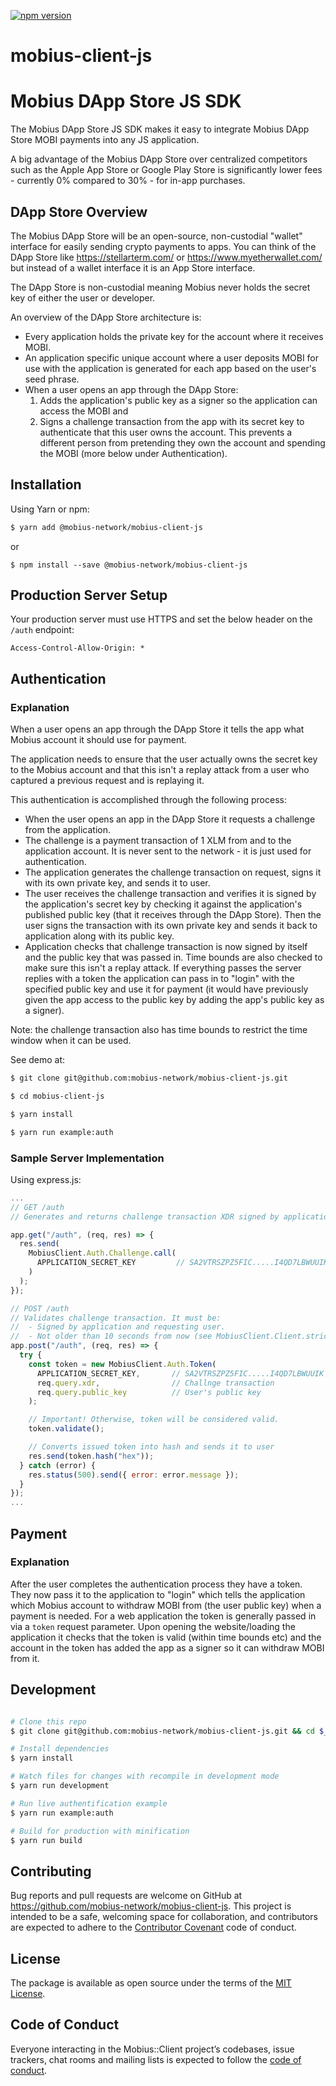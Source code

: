 [![npm version](https://badge.fury.io/js/%40mobius-network%2Fmobius-client-js.svg)](https://badge.fury.io/js/%40mobius-network%2Fmobius-client-js)

# mobius-client-js

# Mobius DApp Store JS SDK

The Mobius DApp Store JS SDK makes it easy to integrate Mobius DApp Store MOBI payments into any JS application.

A big advantage of the Mobius DApp Store over centralized competitors such as the Apple App Store or Google Play Store is significantly lower fees - currently 0% compared to 30% - for in-app purchases.

## DApp Store Overview

The Mobius DApp Store will be an open-source, non-custodial "wallet" interface for easily sending crypto payments to apps. You can think of the DApp Store like https://stellarterm.com/ or https://www.myetherwallet.com/ but instead of a wallet interface it is an App Store interface.

The DApp Store is non-custodial meaning Mobius never holds the secret key of either the user or developer.

An overview of the DApp Store architecture is:

- Every application holds the private key for the account where it receives MOBI.
- An application specific unique account where a user deposits MOBI for use with the application is generated for each app based on the user's seed phrase.
- When a user opens an app through the DApp Store:
  1) Adds the application's public key as a signer so the application can access the MOBI and
  2) Signs a challenge transaction from the app with its secret key to authenticate that this user owns the account. This prevents a different person from pretending they own the account and spending the MOBI (more below under Authentication).

## Installation

Using Yarn or npm:

```sh
$ yarn add @mobius-network/mobius-client-js
```

or

```
$ npm install --save @mobius-network/mobius-client-js
```

## Production Server Setup

Your production server must use HTTPS and set the below header on the `/auth` endpoint:

`Access-Control-Allow-Origin: *`

## Authentication

### Explanation

When a user opens an app through the DApp Store it tells the app what Mobius account it should use for payment.

The application needs to ensure that the user actually owns the secret key to the Mobius account and that this isn't a replay attack from a user who captured a previous request and is replaying it.

This authentication is accomplished through the following process:

* When the user opens an app in the DApp Store it requests a challenge from the application.
* The challenge is a payment transaction of 1 XLM from and to the application account. It is never sent to the network - it is just used for authentication.
* The application generates the challenge transaction on request, signs it with its own private key, and sends it to user.
* The user receives the challenge transaction and verifies it is signed by the application's secret key by checking it against the application's published public key (that it receives through the DApp Store). Then the user signs the transaction with its own private key and sends it back to application along with its public key.
* Application checks that challenge transaction is now signed by itself and the public key that was passed in. Time bounds are also checked to make sure this isn't a replay attack. If everything passes the server replies with a token the application can pass in to "login" with the specified public key and use it for payment (it would have previously given the app access to the public key by adding the app's public key as a signer).

Note: the challenge transaction also has time bounds to restrict the time window when it can be used.

See demo at:

```bash
$ git clone git@github.com:mobius-network/mobius-client-js.git

$ cd mobius-client-js

$ yarn install

$ yarn run example:auth
```

### Sample Server Implementation

Using express.js:

```js
...
// GET /auth
// Generates and returns challenge transaction XDR signed by application to user

app.get("/auth", (req, res) => {
  res.send(
    MobiusClient.Auth.Challenge.call(
      APPLICATION_SECRET_KEY         // SA2VTRSZPZ5FIC.....I4QD7LBWUUIK
    )
  );
});

// POST /auth
// Validates challenge transaction. It must be:
//  - Signed by application and requesting user.
//  - Not older than 10 seconds from now (see MobiusClient.Client.strictInterval`)
app.post("/auth", (req, res) => {
  try {
    const token = new MobiusClient.Auth.Token(
      APPLICATION_SECRET_KEY,       // SA2VTRSZPZ5FIC.....I4QD7LBWUUIK
      req.query.xdr,                // Challnge transaction
      req.query.public_key          // User's public key
    );

    // Important! Otherwise, token will be considered valid.
    token.validate();

    // Converts issued token into hash and sends it to user
    res.send(token.hash("hex"));
  } catch (error) {
    res.status(500).send({ error: error.message });
  }
});
...
```

## Payment

### Explanation

After the user completes the authentication process they have a token. They now pass it to the application to "login" which tells the application which Mobius account to withdraw MOBI from (the user public key) when a payment is needed. For a web application the token is generally passed in via a `token` request parameter. Upon opening the website/loading the application it checks that the token is valid (within time bounds etc) and the account in the token has added the app as a signer so it can withdraw MOBI from it.

## Development

``` sh

# Clone this repo
$ git clone git@github.com:mobius-network/mobius-client-js.git && cd $_

# Install dependencies
$ yarn install

# Watch files for changes with recompile in development mode
$ yarn run development

# Run live authentification example
$ yarn run example:auth

# Build for production with minification
$ yarn run build
```

## Contributing

Bug reports and pull requests are welcome on GitHub at https://github.com/mobius-network/mobius-client-js. This project is intended to be a safe, welcoming space for collaboration, and contributors are expected to adhere to the [Contributor Covenant](http://contributor-covenant.org) code of conduct.

## License

The package is available as open source under the terms of the [MIT License](https://opensource.org/licenses/MIT).

## Code of Conduct

Everyone interacting in the Mobius::Client project’s codebases, issue trackers, chat rooms and mailing lists is expected to follow the [code of conduct](https://github.com/mobius-network/mobius-client-js/blob/master/CODE_OF_CONDUCT.md).
